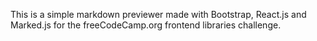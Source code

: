 This is a simple markdown previewer made with Bootstrap, React.js and Marked.js for the freeCodeCamp.org frontend libraries challenge.